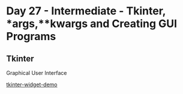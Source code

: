 # Day 27 - Intermediate - Tkinter, *args,**kwargs and Creating GUI Programs

## Tkinter

Graphical User Interface

[tkinter-widget-demo](https://replit.com/@appbrewery/tkinter-widget-demo)